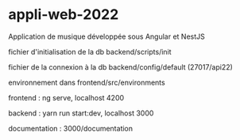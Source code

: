 # appli-web-2022

Application de musique développée sous Angular et NestJS

fichier d'initialisation de la db backend/scripts/init

fichier de la connexion à la db backend/config/default (27017/api22)

environnement dans frontend/src/environments

frontend : ng serve, localhost 4200

backend : yarn run start:dev, localhost 3000

documentation : 3000/documentation
